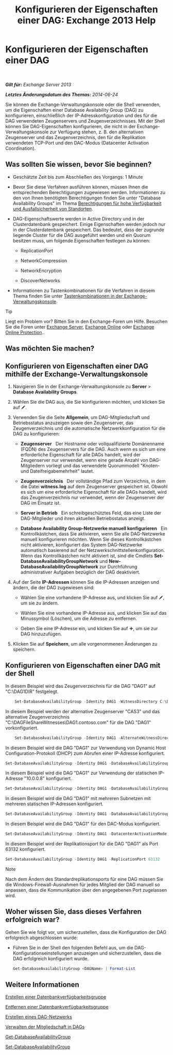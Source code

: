 ﻿---
title: 'Konfigurieren der Eigenschaften einer DAG: Exchange 2013 Help'
TOCTitle: Konfigurieren der Eigenschaften einer DAG
ms:assetid: 50daeac5-a16f-4362-a325-19e0fe25d59d
ms:mtpsurl: https://technet.microsoft.com/de-de/library/Dd297985(v=EXCHG.150)
ms:contentKeyID: 50475638
ms.date: 05/22/2018
mtps_version: v=EXCHG.150
ms.translationtype: MT
---

# Konfigurieren der Eigenschaften einer DAG

 

_**Gilt für:** Exchange Server 2013_

_**Letztes Änderungsdatum des Themas:** 2014-06-24_

Sie können die Exchange-Verwaltungskonsole oder die Shell verwenden, um die Eigenschaften einer Database Availability Group (DAG) zu konfigurieren, einschließlich der IP-Adresskonfiguration und des für die DAG verwendeten Zeugenservers und Zeugenverzeichnisses. Mit der Shell können Sie DAG-Eigenschaften konfigurieren, die nicht in der Exchange-Verwaltungskonsole zur Verfügung stehen, z. B. den alternativen Zeugenserver und das Zeugenverzeichnis, den für die Replikation verwendeten TCP-Port und den DAC-Modus (Datacenter Activation Coordination).

## Was sollten Sie wissen, bevor Sie beginnen?

  - Geschätzte Zeit bis zum Abschließen des Vorgangs: 1 Minute

  - Bevor Sie diese Verfahren ausführen können, müssen Ihnen die entsprechenden Berechtigungen zugewiesen werden. Informationen zu den von Ihnen benötigten Berechtigungen finden Sie unter "Database Availability Groups" im Thema [Berechtigungen für hohe Verfügbarkeit und Ausfallsicherheit von Standorten](high-availability-and-site-resilience-permissions-exchange-2013-help.md).

  - DAG-Eigenschaftswerte werden in Active Directory und in der Clusterdatenbank gespeichert. Einige Eigenschaften werden jedoch nur in der Clusterdatenbank gespeichert. Das bedeutet, dass der zugrunde liegende Cluster für die DAG ausgeführt werden und ein Quorum besitzen muss, um folgende Eigenschaften festlegen zu können:
    
      - ReplicationPort
    
      - NetworkCompression
    
      - NetworkEncryption
    
      - DiscoverNetworks

  - Informationen zu Tastenkombinationen für die Verfahren in diesem Thema finden Sie unter [Tastenkombinationen in der Exchange-Verwaltungskonsole](keyboard-shortcuts-in-the-exchange-admin-center-exchange-online-protection-help.md).


> [!TIP]
> Liegt ein Problem vor? Bitten Sie in den Exchange-Foren um Hilfe. Besuchen Sie die Foren unter <A href="https://go.microsoft.com/fwlink/p/?linkid=60612">Exchange Server</A>, <A href="https://go.microsoft.com/fwlink/p/?linkid=267542">Exchange Online</A> oder <A href="https://go.microsoft.com/fwlink/p/?linkid=285351">Exchange Online Protection</A>..



## Was möchten Sie machen?

## Konfigurieren von Eigenschaften einer DAG mithilfe der Exchange-Verwaltungskonsole

1.  Navigieren Sie in der Exchange-Verwaltungskonsole zu **Server** \> **Database Availability Groups**.

2.  Wählen Sie die DAG aus, die Sie konfigurieren möchten, und klicken Sie auf ![Bearbeitungssymbol](images/Bb124582.6f53ccb2-1f13-4c02-bea0-30690e6ea71d(EXCHG.150).gif "Bearbeitungssymbol").

3.  Verwenden Sie die Seite **Allgemein**, um DAG-Mitgliedschaft und Betriebsstatus anzuzeigen sowie den Zeugenserver, das Zeugenverzeichnis und die automatische Netzwerkkonfiguration für die DAG zu konfigurieren:
    
      - **Zeugenserver**   Der Hostname oder vollqualifizierte Domänenname (FQDN) des Zeugenservers für die DAG. Auch wenn es sich um eine erforderliche Eigenschaft für alle DAGs handelt, wird der Zeugenserver nur verwendet, wenn eine gerade Anzahl von DAG-Mitgliedern vorliegt und das verwendete Quorummodell "Knoten- und Dateifreigabemehrheit" lautet.
    
      - **Zeugenverzeichnis**   Der vollständige Pfad zum Verzeichnis, in dem die Datei **witness.log** auf dem Zeugenserver gespeichert ist. Obwohl es sich um eine erforderliche Eigenschaft für alle DAGs handelt, wird das Zeugenverzeichnis nur verwendet, wenn der Zeugenserver der DAG im Einsatz ist.
    
      - **Server in Betrieb**   Ein schreibgeschütztes Feld, das eine Liste der DAG-Mitglieder und ihren aktuellen Betriebsstatus anzeigt.
    
      - **Database Availability Group-Netzwerke manuell konfigurieren**   Ein Kontrollkästchen, dass Sie aktivieren, wenn Sie alle DAG-Netzwerke manuell konfigurieren möchten. Wenn Sie dieses Kontrollkästchen nicht aktivieren, konfiguriert das System DAG-Netzwerke automatisch basierend auf der Netzwerkschnittstellenkonfiguration. Wenn das Kontrollkästchen nicht aktiviert ist, sind die Cmdlets **Set-DatabaseAvailabilityGroupNetwork** und **New-DatabaseAvailabilityGroupNetwork** zur Durchführung administrativer Aufgaben bezüglich der DAG deaktiviert.

4.  Auf der Seite **IP-Adressen** können Sie die IP-Adressen anzeigen und ändern, die der DAG zugewiesen sind:
    
      - Wählen Sie eine vorhandene IP-Adresse aus, und klicken Sie auf ![Bearbeitungssymbol](images/Bb124582.6f53ccb2-1f13-4c02-bea0-30690e6ea71d(EXCHG.150).gif "Bearbeitungssymbol"), um sie zu ändern.
    
      - Wählen Sie eine vorhandene IP-Adresse aus, und klicken Sie auf das Minussymbol (Löschen), um die Adresse zu entfernen.
    
      - Geben Sie eine IP-Adresse ein, und klicken Sie auf ![Hinzufügen (Symbol)](images/JJ218640.c1e75329-d6d7-4073-a27d-498590bbb558(EXCHG.150).gif "Hinzufügen (Symbol)"), um sie zur DAG hinzuzufügen.

5.  Klicken Sie auf **Speichern**, um alle vorgenommenen Änderungen zu speichern.

## Konfigurieren von Eigenschaften einer DAG mit der Shell

In diesem Beispiel wird das Zeugenverzeichnis für die DAG "DAG1" auf "C:\\DAG1DIR" festgelegt.

```powershell
    Set-DatabaseAvailabilityGroup -Identity DAG1 -WitnessDirectory C:\DAG1DIR
```

In diesem Beispiel werden der alternative Zeugenserver "CAS3" und das alternative Zeugenverzeichnis "C:\\DAGFileShareWitnesses\\DAG1.contoso.com" für die DAG "DAG1" vorkonfiguriert.

```powershell
    Set-DatabaseAvailabilityGroup -Identity DAG1 -AlternateWitnessDirectory C:\DAGFileShareWitnesses\DAG1.contoso.com -AlternateWitnessServer CAS3
```

In diesem Beispiel wird die DAG "DAG1" zur Verwendung von Dynamic Host Configuration-Protokoll (DHCP) zum Abrufen einer IP-Adresse konfiguriert.

```powershell
Set-DatabaseAvailabilityGroup -Identity DAG1 -DatabaseAvailabilityGroupIPAddresses 0.0.0.0
```

In diesem Beispiel wird die DAG "DAG1" zur Verwendung der statischen IP-Adresse "10.0.0.8" konfiguriert.

```powershell
Set-DatabaseAvailabilityGroup -Identity DAG1 -DatabaseAvailabilityGroupIPAddresses 10.0.0.8
```

In diesem Beispiel wird die DAG "DAG1" mit mehreren Subnetzen mit mehreren statischen IP-Adressen konfiguriert.

```powershell
Set-DatabaseAvailabilityGroup -Identity DAG1 -DatabaseAvailabilityGroupIPAddresses 10.0.0.8,10.0.1.8
```

In diesem Beispiel wird die DAG "DAG1" für den DAC-Modus konfiguriert.

```powershell
Set-DatabaseAvailabilityGroup -Identity DAG1 -DatacenterActivationMode DagOnly
```

In diesem Beispiel wird der Replikationsport für die DAG "DAG1" als Port 63132 konfiguriert.

```powershell
Set-DatabaseAvailabilityGroup -Identity DAG1 -ReplicationPort 63132
```


> [!NOTE]
> Nach dem Ändern des Standardreplikationsports für eine DAG müssen Sie die Windows-Firewall-Ausnahmen für jedes Mitglied der DAG manuell so anpassen, dass die Kommunikation über den angegebenen Port zugelassen wird.



## Woher wissen Sie, dass dieses Verfahren erfolgreich war?

Gehen Sie wie folgt vor, um sicherzustellen, dass die Konfiguration der DAG erfolgreich abgeschlossen wurde:

  - Führen Sie in der Shell den folgenden Befehl aus, um die DAG-Konfigurationseinstellungen anzuzeigen und sicherzustellen, dass die DAG erfolgreich konfiguriert wurde.
    
    ```powershell
    Get-DatabaseAvailabilityGroup <DAGName> | Format-List
    ```

## Weitere Informationen

[Erstellen einer Datenbankverfügbarkeitsgruppe](create-a-database-availability-group-exchange-2013-help.md)

[Entfernen einer Datenbankverfügbarkeitsgruppe](remove-a-database-availability-group-exchange-2013-help.md)

[Erstellen eines DAG-Netzwerks](create-a-database-availability-group-network-exchange-2013-help.md)

[Verwalten der Mitgliedschaft in DAGs](manage-database-availability-group-membership-exchange-2013-help.md)

[Get-DatabaseAvailabilityGroup](https://technet.microsoft.com/de-de/library/dd351226\(v=exchg.150\))

[Set-DatabaseAvailabilityGroup](https://technet.microsoft.com/de-de/library/dd297934\(v=exchg.150\))

